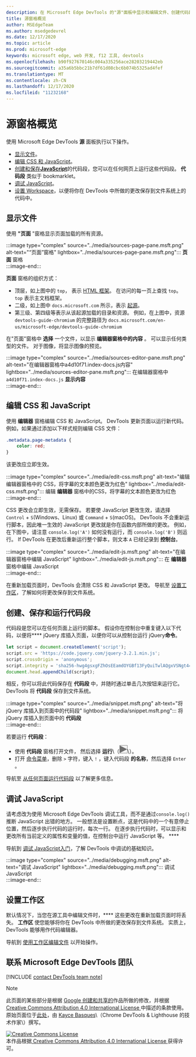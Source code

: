```yaml
---
description: 在 Microsoft Edge DevTools 的"源"面板中显示和编辑文件、创建代码段、调试 JavaScript 和设置工作区。
title: 源窗格概览
author: MSEdgeTeam
ms.author: msedgedevrel
ms.date: 12/17/2020
ms.topic: article
ms.prod: microsoft-edge
keywords: microsoft edge, web 开发, f12 工具, devtools
ms.openlocfilehash: b90f927670146c004a335256ace28203219442eb
ms.sourcegitcommit: a35a6b5bbc21b7df61d08cbc6b074b5325ad4fef
ms.translationtype: MT
ms.contentlocale: zh-CN
ms.lasthandoff: 12/17/2020
ms.locfileid: "11232168"
---
```

<!-- Copyright Kayce Basques 

   Licensed under the Apache License, Version 2.0 (the "License");
   you may not use this file except in compliance with the License.
   You may obtain a copy of the License at

       https://www.apache.org/licenses/LICENSE-2.0

   Unless required by applicable law or agreed to in writing, software
   distributed under the License is distributed on an "AS IS" BASIS,
   WITHOUT WARRANTIES OR CONDITIONS OF ANY KIND, either express or implied.
   See the License for the specific language governing permissions and
   limitations under the License.  -->

# 源窗格概览  

使用 Microsoft Edge DevTools **源** 面板执行以下操作。  

*   [显示文件](#display-files)。  
*   [编辑 CSS 和 JavaScript](#edit-css-and-javascript)。  
*   [创建和保存**JavaScript**](#create-save-and-run-snippets)的代码段，您可以在任何网页上运行这些代码段。  **代码段** 类似于 bookmarklet。  
*   [调试 JavaScript](#debug-javascript)。  
*   [设置 Workspace](#set-up-a-workspace)，以便将你在 DevTools 中所做的更改保存到文件系统上的代码中。  
    
## 显示文件  

使用 **"页面** "窗格显示页面加载的所有资源。

:::image type="complex" source="../media/sources-page-pane.msft.png" alt-text="“页面”窗格" lightbox="../media/sources-page-pane.msft.png":::
   **页面** 窗格  
:::image-end:::  

**页面** 窗格的组织方式：  
*   顶层，如上图中的 `top`， 表示 [HTML 框架][W3CHtml4Frames]。  在访问的每一页上查找 `top`。  `top` 表示主文档框架。  
*   二级，如上图中 `docs.microsoft.com` 所示，表示 [起源][HtmlstandardOrigin]。  
*   第三级、第四级等表示从该起源加载的目录和资源。  例如，在上图中，资源 `devtools-guide-chromium` 的完整路径为 `docs.microsoft.com/en-us/microsoft-edge/devtools-guide-chromium`  
    
在"页面"窗格中 **选择** 一个文件，以显示 **编辑器窗格中的内容** 。  可以显示任何类型的文件。  对于图像，将显示图像的预览。  

:::image type="complex" source="../media/sources-editor-pane.msft.png" alt-text="在编辑器窗格中a4d10f71.index-docs.js内容" lightbox="../media/sources-editor-pane.msft.png":::
   在编辑器窗格中 `a4d10f71.index-docs.js` **显示内容**  
:::image-end:::  

## 编辑 CSS 和 JavaScript  

使用 **编辑器** 窗格编辑 CSS 和 JavaScript。  DevTools 更新页面以运行新代码。  例如，如果通过添加以下样式规则编辑 CSS 文件：

```css
.metadata.page-metadata {
    color: red;
}
```

该更改应立即生效。

:::image type="complex" source="../media/edit-css.msft.png" alt-text="编辑编辑器窗格中的 CSS，将字幕的文本颜色更改为红色" lightbox="../media/edit-css.msft.png":::
   编辑 **编辑器** 窗格中的CSS，将字幕的文本颜色更改为红色  
:::image-end:::  

CSS 更改会立即生效，无需保存。  若要使 JavaScript 更改生效，请选择 `Control` + `S`\(Windows、Linux\) 或 `Command` + `S`\(macOS\)。  DevTools 不会重新运行脚本，因此唯一生效的 JavaScript 更改就是你在函数内部所做的更改。  例如，在下图中，请注意 `console.log('A')` 如何没有运行，而 `console.log('B')` 则运行。  If DevTools 在更改后重新运行整个脚本，则文本 `A` 已经记录到 **控制台**。  

:::image type="complex" source="../media/edit-js.msft.png" alt-text="在编辑器窗格中编辑 JavaScript" lightbox="../media/edit-js.msft.png":::
   在 **编辑器** 窗格中编辑 JavaScript  
:::image-end:::  

在重新加载页面时，DevTools 会清除 CSS 和 JavaScript 更改。  导航至 [设置工作区](#set-up-a-workspace)，了解如何将更改保存到文件系统。  

## 创建、保存和运行代码段  

代码段是您可以在任何页面上运行的脚本。  假设你在控制台中重复键入以下代码，以便将**** jQuery 库插入页面，以便你可以从控制台运行 jQuery**命令**。  

```javascript
let script = document.createElement('script');
script.src = 'https://code.jquery.com/jquery-3.2.1.min.js';
script.crossOrigin = 'anonymous';
script.integrity = 'sha256-hwg4gsxgFZhOsEEamdOYGBf13FyQuiTwlAQgxVSNgt4=';
document.head.appendChild(script);
```  

相反，你可以将此代码保存在 **代码段** 中，并随时通过单击几次按钮来运行它。  DevTools 将 **代码段** 保存到文件系统。  

:::image type="complex" source="../media/snippet.msft.png" alt-text="将 jQuery 库插入到页面中的代码段" lightbox="../media/snippet.msft.png":::
   将 jQuery 库插入到页面中的 **代码段**  
:::image-end:::  

若要运行 **代码段**：

*   使用 **代码段** 窗格打开文件， 然后选择 **运行**\（![运行按钮][ImageRunIcon]\）。  
*   打开 [命令菜单][DevtoolsGuideChromiumCommandMenuIndex]，删除 `>` 字符，键入 `!` ，键入代码段 **的名称**，然后选择 `Enter` 。  
    
导航至 [从任何页面运行代码段][DevtoolsGuideChromiumJavascriptSnippets] 以了解更多信息。

## 调试 JavaScript  

请考虑改为使用 Microsoft Edge DevTools 调试工具，而不是通过`console.log()` 推断 JavaScript 出错的地方。  一般想法是设置断点，这是代码中的一个有意停止位置，然后逐步执行代码的运行时，每次一行。  在逐步执行代码时，可以显示和更改所有当前定义的属性和变量的值，在控制台中运行 JavaScript 等。 ****

导航到 [调试 JavaScript入门][DevtoolsGuideChromiumJavascriptIndex]，了解 DevTools 中调试的基础知识。

:::image type="complex" source="../media/debugging.msft.png" alt-text="调试 JavaScript" lightbox="../media/debugging.msft.png":::
   调试 JavaScript  
:::image-end:::  

## 设置工作区  

默认情况下，当您在源工具中编辑文件时，**** 这些更改在重新加载页面时将丢失。  **工作区** 使您能够将你在 DevTools 中所做的更改保存到文件系统。  实质上，DevTools 能够用作代码编辑器。

导航到 [使用工作区编辑文件][DevtoolsGuideChromiumWorkspacesIndex] 以开始操作。

## 联系 Microsoft Edge DevTools 团队  

[!INCLUDE [contact DevTools team note](../includes/contact-devtools-team-note.md)]  

<!-- image links -->  

[ImageRunIcon]: ../media/run-snippet-icon.msft.png  

<!-- links -->  

[DevtoolsGuideChromiumCommandMenuIndex]: ../command-menu/index.md "使用 Microsoft Edge DevTools 命令菜单运行命令 |Microsoft Docs"  
[DevtoolsGuideChromiumJavascriptIndex]: ../javascript/index.md "开始在 Microsoft Edge DevTools 中调试 JavaScript |Microsoft Docs"  
[DevtoolsGuideChromiumJavascriptSnippets]: ../javascript/snippets.md "使用 Microsoft Edge DevTools 在任何页面上运行 JavaScript 代码段 |Microsoft Docs"  
[DevtoolsGuideChromiumWorkspacesIndex]: ../workspaces/index.md "使用 Workspaces 编辑文件 |Microsoft Docs"  

[HtmlstandardOrigin]: https://html.spec.whatwg.org/multipage/origin.html#origin "Origin |HTML Standard"  

[W3CHtml4Frames]: https://w3.org/TR/html401/present/frames.html "框架|W3C"  

> [!NOTE]
> 此页面的某些部分是根据 [Google 创建和共享的][GoogleSitePolicies]作品所做的修改，并根据[ Creative Commons Attribution 4.0 International License ][CCA4IL]中描述的条款使用。  
> 原始页面位于[此处](https://developers.google.com/web/tools/chrome-devtools/sources)，由 [Kayce Basques][KayceBasques]\（Chrome DevTools \& Lighthouse 的技术作家\）撰写。  

[![Creative Commons License][CCby4Image]][CCA4IL]  
本作品根据[ Creative Commons Attribution 4.0 International License ][CCA4IL]获得许可。  

[CCA4IL]: https://creativecommons.org/licenses/by/4.0  
[CCby4Image]: https://i.creativecommons.org/l/by/4.0/88x31.png  
[GoogleSitePolicies]: https://developers.google.com/terms/site-policies  
[KayceBasques]: https://developers.google.com/web/resources/contributors/kaycebasques  
